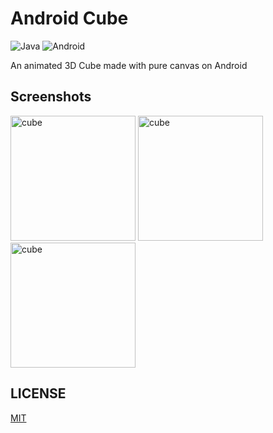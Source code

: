# Android Cube

![Java](https://img.shields.io/badge/java-EC1F24?style=for-the-badge&logo=openjdk&logoColor=white&labelColor=101010)
![Android](https://img.shields.io/badge/android-1C8750?style=for-the-badge&logo=android&logoColor=white&labelColor=101010)

An animated 3D Cube made with pure canvas on Android

## Screenshots

<div>
    <img width="200" alt="cube" src="https://imgur.com/HTFNI2E.gif"/>
    <img width="200" alt="cube" src="https://imgur.com/JhtqKrs.jpg"/>
    <img width="200" alt="cube" src="https://imgur.com/zqKw7eD.jpg"/>
</div>

## LICENSE

[MIT](LICENSE "LICENSE")
